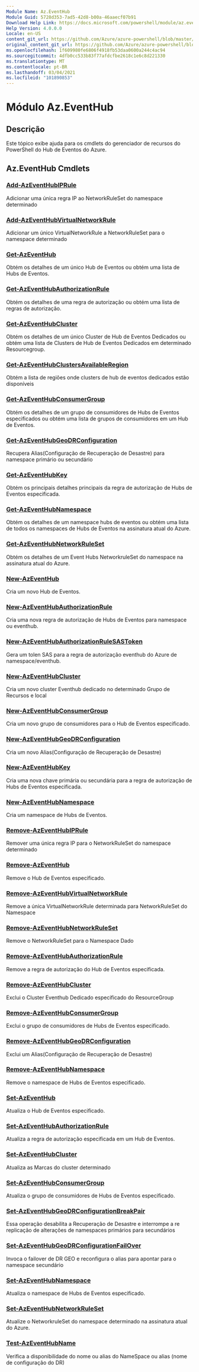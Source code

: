 ```yaml
---
Module Name: Az.EventHub
Module Guid: 5728d353-7ad5-42d8-b00a-46aaecf07b91
Download Help Link: https://docs.microsoft.com/powershell/module/az.eventhub
Help Version: 4.0.0.0
Locale: en-US
content_git_url: https://github.com/Azure/azure-powershell/blob/master/src/EventHub/EventHub/help/Az.EventHub.md
original_content_git_url: https://github.com/Azure/azure-powershell/blob/master/src/EventHub/EventHub/help/Az.EventHub.md
ms.openlocfilehash: 1f609980fe6806f4918fb53daa0600a244c4ac94
ms.sourcegitcommit: 4dfb0cc533b83f77afdcfbe2618c1e6c8d221330
ms.translationtype: MT
ms.contentlocale: pt-BR
ms.lasthandoff: 03/04/2021
ms.locfileid: "101890853"
---
```

# Módulo Az.EventHub
## Descrição
Este tópico exibe ajuda para os cmdlets do gerenciador de recursos do PowerShell do Hub de Eventos do Azure.

## Az.EventHub Cmdlets
### [Add-AzEventHubIPRule](Add-AzEventHubIPRule.md)
Adicionar uma única regra IP ao NetworkRuleSet do namespace determinado

### [Add-AzEventHubVirtualNetworkRule](Add-AzEventHubVirtualNetworkRule.md)
Adicionar um único VirtualNetworkRule a NetworkRuleSet para o namespace determinado

### [Get-AzEventHub](Get-AzEventHub.md)
Obtém os detalhes de um único Hub de Eventos ou obtém uma lista de Hubs de Eventos.

### [Get-AzEventHubAuthorizationRule](Get-AzEventHubAuthorizationRule.md)
Obtém os detalhes de uma regra de autorização ou obtém uma lista de regras de autorização.

### [Get-AzEventHubCluster](Get-AzEventHubCluster.md)
Obtém os detalhes de um único Cluster de Hub de Eventos Dedicados ou obtém uma lista de Clusters de Hub de Eventos Dedicados em determinado Resourcegroup.

### [Get-AzEventHubClustersAvailableRegion](Get-AzEventHubClustersAvailableRegion.md)
Obtém a lista de regiões onde clusters de hub de eventos dedicados estão disponíveis

### [Get-AzEventHubConsumerGroup](Get-AzEventHubConsumerGroup.md)
Obtém os detalhes de um grupo de consumidores de Hubs de Eventos especificados ou obtém uma lista de grupos de consumidores em um Hub de Eventos.

### [Get-AzEventHubGeoDRConfiguration](Get-AzEventHubGeoDRConfiguration.md)
Recupera Alias(Configuração de Recuperação de Desastre) para namespace primário ou secundário

### [Get-AzEventHubKey](Get-AzEventHubKey.md)
Obtém os principais detalhes principais da regra de autorização de Hubs de Eventos especificada.

### [Get-AzEventHubNamespace](Get-AzEventHubNamespace.md)
Obtém os detalhes de um namespace hubs de eventos ou obtém uma lista de todos os namespaces de Hubs de Eventos na assinatura atual do Azure.

### [Get-AzEventHubNetworkRuleSet](Get-AzEventHubNetworkRuleSet.md)
Obtém os detalhes de um Event Hubs NetworkruleSet do namespace na assinatura atual do Azure.

### [New-AzEventHub](New-AzEventHub.md)
Cria um novo Hub de Eventos.

### [New-AzEventHubAuthorizationRule](New-AzEventHubAuthorizationRule.md)
Cria uma nova regra de autorização de Hubs de Eventos para namespace ou eventhub.

### [New-AzEventHubAuthorizationRuleSASToken](New-AzEventHubAuthorizationRuleSASToken.md)
Gera um tolen SAS para a regra de autorização eventhub do Azure de namespace/eventhub.

### [New-AzEventHubCluster](New-AzEventHubCluster.md)
Cria um novo cluster Eventhub dedicado no determinado Grupo de Recursos e local

### [New-AzEventHubConsumerGroup](New-AzEventHubConsumerGroup.md)
Cria um novo grupo de consumidores para o Hub de Eventos especificado.

### [New-AzEventHubGeoDRConfiguration](New-AzEventHubGeoDRConfiguration.md)
Cria um novo Alias(Configuração de Recuperação de Desastre)

### [New-AzEventHubKey](New-AzEventHubKey.md)
Cria uma nova chave primária ou secundária para a regra de autorização de Hubs de Eventos especificada.

### [New-AzEventHubNamespace](New-AzEventHubNamespace.md)
Cria um namespace de Hubs de Eventos.

### [Remove-AzEventHubIPRule](Remove-AzEventHubIPRule.md)
Remover uma única regra IP para o NetworkRuleSet do namespace determinado

### [Remove-AzEventHub](Remove-AzEventHub.md)
Remove o Hub de Eventos especificado.

### [Remove-AzEventHubVirtualNetworkRule](Remove-AzEventHubVirtualNetworkRule.md)
Remove a única VirtualNetworkRule determinada para NetworkRuleSet do Namespace

### [Remove-AzEventHubNetworkRuleSet](Remove-AzEventHubNetworkRuleSet.md)
Remove o NetworkRuleSet para o Namespace Dado

### [Remove-AzEventHubAuthorizationRule](Remove-AzEventHubAuthorizationRule.md)
Remove a regra de autorização do Hub de Eventos especificada.

### [Remove-AzEventHubCluster](Remove-AzEventHubCluster.md)
Exclui o Cluster Eventhub Dedicado especificado do ResourceGroup

### [Remove-AzEventHubConsumerGroup](Remove-AzEventHubConsumerGroup.md)
Exclui o grupo de consumidores de Hubs de Eventos especificado.

### [Remove-AzEventHubGeoDRConfiguration](Remove-AzEventHubGeoDRConfiguration.md)
Exclui um Alias(Configuração de Recuperação de Desastre)

### [Remove-AzEventHubNamespace](Remove-AzEventHubNamespace.md)
Remove o namespace de Hubs de Eventos especificado.

### [Set-AzEventHub](Set-AzEventHub.md)
Atualiza o Hub de Eventos especificado.

### [Set-AzEventHubAuthorizationRule](Set-AzEventHubAuthorizationRule.md)
Atualiza a regra de autorização especificada em um Hub de Eventos.

### [Set-AzEventHubCluster](Set-AzEventHubCluster.md)
Atualiza as Marcas do cluster determinado

### [Set-AzEventHubConsumerGroup](Set-AzEventHubConsumerGroup.md)
Atualiza o grupo de consumidores de Hubs de Eventos especificado.

### [Set-AzEventHubGeoDRConfigurationBreakPair](Set-AzEventHubGeoDRConfigurationBreakPair.md)
Essa operação desabilita a Recuperação de Desastre e interrompe a re replicação de alterações de namespaces primários para secundários

### [Set-AzEventHubGeoDRConfigurationFailOver](Set-AzEventHubGeoDRConfigurationFailOver.md)
Invoca o failover de DR GEO e reconfigura o alias para apontar para o namespace secundário

### [Set-AzEventHubNamespace](Set-AzEventHubNamespace.md)
Atualiza o namespace de Hubs de Eventos especificado.

### [Set-AzEventHubNetworkRuleSet](Set-AzEventHubNetworkRuleSet.md)
Atualize o NetworkruleSet do namespace determinado na assinatura atual do Azure.

### [Test-AzEventHubName](Test-AzEventHubName.md)
Verifica a disponibilidade do nome ou alias do NameSpace ou alias (nome de configuração do DR)

